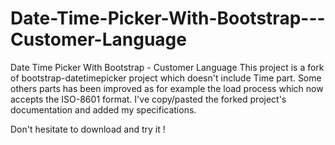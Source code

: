 # Date-Time-Picker-With-Bootstrap---Customer-Language
Date Time Picker With Bootstrap - Customer Language
This project is a fork of bootstrap-datetimepicker project which doesn't include Time part.
Some others parts has been improved as for example the load process which now accepts the ISO-8601 format.
I've copy/pasted the forked project's documentation and added my specifications.
 
Don't hesitate to download and try it !
